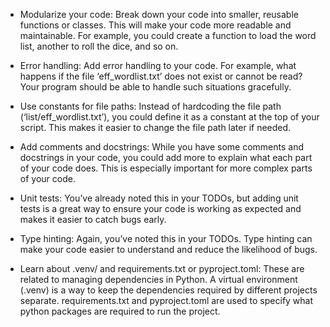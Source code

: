 - Modularize your code: Break down your code into smaller, reusable functions or classes. This will make your code more readable and maintainable. For example, you could create a function to load the word list, another to roll the dice, and so on.

- Error handling: Add error handling to your code. For example, what happens if the file ‘eff_wordlist.txt’ does not exist or cannot be read? Your program should be able to handle such situations gracefully.

- Use constants for file paths: Instead of hardcoding the file path (‘list/eff_wordlist.txt’), you could define it as a constant at the top of your script. This makes it easier to change the file path later if needed.

- Add comments and docstrings: While you have some comments and docstrings in your code, you could add more to explain what each part of your code does. This is especially important for more complex parts of your code.

- Unit tests: You’ve already noted this in your TODOs, but adding unit tests is a great way to ensure your code is working as expected and makes it easier to catch bugs early.

- Type hinting: Again, you’ve noted this in your TODOs. Type hinting can make your code easier to understand and reduce the likelihood of bugs.

- Learn about .venv/ and requirements.txt or pyproject.toml: These are related to managing dependencies in Python. A virtual environment (.venv) is a way to keep the dependencies required by different projects separate. requirements.txt and pyproject.toml are used to specify what python packages are required to run the project.

